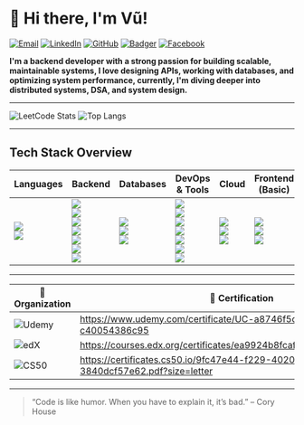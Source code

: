 
# 👋 Hi there, I'm Vũ!

<a href="mailto:email@ngxvu.space"><img src="https://img.shields.io/badge/-Email-0078D4?style=flat&logo=microsoftoutlook&logoColor=white" alt="Email"></a>
<a href="https://linkedin.com/in/ngxvu"><img src="https://img.shields.io/badge/-LinkedIn-0077B5?style=flat&logo=linkedin&logoColor=white" alt="LinkedIn"></a>
<a href="https://github.com/ngxvu"><img src="https://img.shields.io/badge/-GitHub-000000?style=flat&logo=github&logoColor=white" alt="GitHub"></a>
<a href="https://ngxvu.space"><img src="https://img.shields.io/badge/-Website Portfolio-1877F2?style=flat&logo=internet-explorer&logoColor=white" alt="Badger"></a>
<a href="https://facebook.com/ngxvu"><img src="https://img.shields.io/badge/-Facebook-1877F2?style=flat&logo=facebook&logoColor=white" alt="Facebook"></a>


**I'm a backend developer with a strong passion for building scalable, maintainable systems, I love designing APIs, working with databases, and optimizing system performance, currently, I'm diving deeper into distributed systems, DSA, and system design.**

---

![LeetCode Stats](https://leetcard.jacoblin.cool/ngxvu?theme=light) ![Top Langs](https://github-readme-stats.vercel.app/api/top-langs/?username=ngxvu&layout=compact&theme=default)

---

## Tech Stack Overview

<table>
  <thead>
    <tr>
      <th>Languages</th>
      <th>Backend</th>
      <th>Databases</th>
      <th>DevOps & Tools</th>
      <th>Cloud</th>
      <th>Frontend (Basic)</th>
      <th>Learning</th>
    </tr>
  </thead>
  <tbody>
    <tr>
      <td>
        <img src="https://img.shields.io/badge/-Golang-00ADD8?style=flat&logo=go&logoColor=white" /><br/>
        <img src="https://img.shields.io/badge/-Python-3776AB?style=flat&logo=python&logoColor=white" />
      </td>
      <td>
        <img src="https://img.shields.io/badge/-REST-00599C?style=flat&logo=swagger&logoColor=white" /><br/>
        <img src="https://img.shields.io/badge/-WebSocket-FF9900?style=flat&logo=socket.io&logoColor=white" /><br/>
        <img src="https://img.shields.io/badge/-Webhook-5C2D91?style=flat&logo=webhooks&logoColor=white" /><br/>
        <img src="https://img.shields.io/badge/-Microservices-FF6F00?style=flat&logo=micro&logoColor=white" /><br/>
        <img src="https://img.shields.io/badge/-Message%20Queue-8A2BE2?style=flat&logo=rabbitmq&logoColor=white" /><br/>
        <img src="https://img.shields.io/badge/-gRPC-4285F4?style=flat&logo=grpc&logoColor=white" /><br/>
        <img src="https://img.shields.io/badge/-Postman-FF6C37?style=flat&logo=postman&logoColor=white" />
      </td>
      <td>
        <img src="https://img.shields.io/badge/-PostgreSQL-336791?style=flat&logo=postgresql&logoColor=white" /><br/>
        <img src="https://img.shields.io/badge/-MongoDB-47A248?style=flat&logo=mongodb&logoColor=white" /><br/>
        <img src="https://img.shields.io/badge/-Redis-DC382D?style=flat&logo=redis&logoColor=white" />
      </td>
      <td>
        <img src="https://img.shields.io/badge/-Docker-2496ED?style=flat&logo=docker&logoColor=white" /><br/>
        <img src="https://img.shields.io/badge/-Git-F05032?style=flat&logo=git&logoColor=white" /><br/>
        <img src="https://img.shields.io/badge/-Linux-FCC624?style=flat&logo=linux&logoColor=black" /><br/>
        <img src="https://img.shields.io/badge/-Prometheus-E6522C?style=flat&logo=prometheus&logoColor=white" /><br/>
        <img src="https://img.shields.io/badge/-CI%2FCD-0A0A0A?style=flat&logo=githubactions&logoColor=white" /><br/>
        <img src="https://img.shields.io/badge/-Nginx-009639?style=flat&logo=nginx&logoColor=white" /><br/>
        <img src="https://img.shields.io/badge/-Ngrok-1F1F1F?style=flat&logo=ngrok&logoColor=white" />
      </td>
      <td>
        <img src="https://img.shields.io/badge/-AWS%20EC2-232F3E?style=flat&logo=amazon-aws&logoColor=white" /><br/>
        <img src="https://img.shields.io/badge/-Google%20Cloud-4285F4?style=flat&logo=google-cloud&logoColor=white" /><br/>
        <img src="https://img.shields.io/badge/-DigitalOcean-0080FF?style=flat&logo=digitalocean&logoColor=white" />
      </td>
      <td>
        <img src="https://img.shields.io/badge/-React-61DAFB?style=flat&logo=react&logoColor=black" /><br/>
        <img src="https://img.shields.io/badge/-HTML5-E34F26?style=flat&logo=html5&logoColor=white" /><br/>
        <img src="https://img.shields.io/badge/-CSS3-1572B6?style=flat&logo=css3&logoColor=white" />
      </td>
      <td>
        <img src="https://img.shields.io/badge/-DSA-007ACC?style=flat&logo=leetcode&logoColor=white" /><br/>
        <img src="https://img.shields.io/badge/-System%20Design-FFA500?style=flat&logo=google&logoColor=white" /><br/>
        <img src="https://img.shields.io/badge/-Kubernetes-326CE5?style=flat&logo=kubernetes&logoColor=white" />
      </td>
    </tr>
  </tbody>
</table>

---
| 🏢 Organization | 📄 Certification |
|----------------|------------------|
| ![Udemy](https://img.shields.io/badge/-Udemy-A435F0?style=flat&logo=udemy&logoColor=white) | https://www.udemy.com/certificate/UC-a8746f5c-c096-42b0-b2d2-c40054386c95 |
| ![edX](https://img.shields.io/badge/-edX-02262B?style=flat&logo=edx&logoColor=white) | https://courses.edx.org/certificates/ea9924b8fcaf4e10820fbeb84ff5b745 |
| ![CS50](https://img.shields.io/badge/-CS50-000000?style=flat&logo=harvard-university&logoColor=white) | https://certificates.cs50.io/9fc47e44-f229-4020-a274-3840dcf57e62.pdf?size=letter |

---

> “Code is like humor. When you have to explain it, it’s bad.” – Cory House

